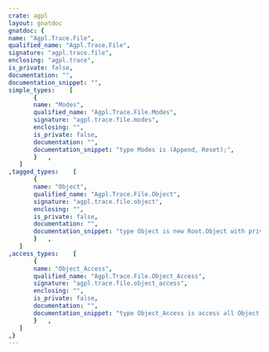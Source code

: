 ```yaml
---
crate: agpl
layout: gnatdoc
gnatdoc: {
name: "Agpl.Trace.File",
qualified_name: "Agpl.Trace.File",
signature: "agpl.trace.file",
enclosing: "agpl.trace",
is_private: false,
documentation: "",
documentation_snippet: "",
simple_types:    [
       {
       name: "Modes",
       qualified_name: "Agpl.Trace.File.Modes",
       signature: "agpl.trace.file.modes",
       enclosing: "",
       is_private: false,
       documentation: "",
       documentation_snippet: "type Modes is (Append, Reset);",
       }   ,
   ]
,tagged_types:    [
       {
       name: "Object",
       qualified_name: "Agpl.Trace.File.Object",
       signature: "agpl.trace.file.object",
       enclosing: "",
       is_private: false,
       documentation: "",
       documentation_snippet: "type Object is new Root.Object with private;",
       }   ,
   ]
,access_types:    [
       {
       name: "Object_Access",
       qualified_name: "Agpl.Trace.File.Object_Access",
       signature: "agpl.trace.file.object_access",
       enclosing: "",
       is_private: false,
       documentation: "",
       documentation_snippet: "type Object_Access is access all Object'Class;",
       }   ,
   ]
,}
---
```

